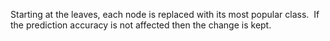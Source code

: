 Starting at the leaves, each node is replaced with its most popular class.  If the prediction accuracy is not affected then the change is kept.